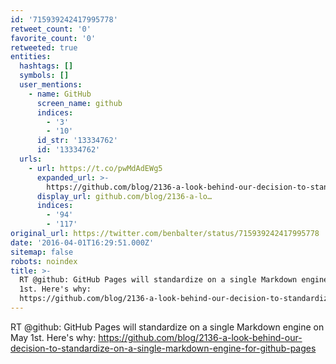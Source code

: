 ```yaml
---
id: '715939242417995778'
retweet_count: '0'
favorite_count: '0'
retweeted: true
entities:
  hashtags: []
  symbols: []
  user_mentions:
    - name: GitHub
      screen_name: github
      indices:
        - '3'
        - '10'
      id_str: '13334762'
      id: '13334762'
  urls:
    - url: https://t.co/pwMdAdEWg5
      expanded_url: >-
        https://github.com/blog/2136-a-look-behind-our-decision-to-standardize-on-a-single-markdown-engine-for-github-pages
      display_url: github.com/blog/2136-a-lo…
      indices:
        - '94'
        - '117'
original_url: https://twitter.com/benbalter/status/715939242417995778
date: '2016-04-01T16:29:51.000Z'
sitemap: false
robots: noindex
title: >-
  RT @github: GitHub Pages will standardize on a single Markdown engine on May
  1st. Here's why:
  https://github.com/blog/2136-a-look-behind-our-decision-to-standardize-on-a-single-markdown-engine-for-github-pages
---
```


RT @github: GitHub Pages will standardize on a single Markdown engine on May 1st. Here's why: https://github.com/blog/2136-a-look-behind-our-decision-to-standardize-on-a-single-markdown-engine-for-github-pages
